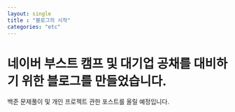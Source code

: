 ```yaml
---
layout: single
title : "블로그의 시작"
categories: "etc"
---
```


# 네이버 부스트 캠프 및 대기업 공채를 대비하기 위한 블로그를 만들었습니다.

백준 문제풀이 및 개인 프로젝트 관한 포스트를 올릴 예정입니다.
